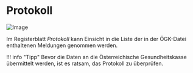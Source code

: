 # Protokoll

![Image](img/image191.png)

Im Registerblatt *Protokoll* kann Einsicht in die Liste der in der ÖGK-Datei enthaltenen Meldungen genommen werden.

!!! info "Tipp"
    Bevor die Daten an die Österreichische Gesundheitskasse übermittelt werden, ist es ratsam, das Protokoll zu überprüfen.